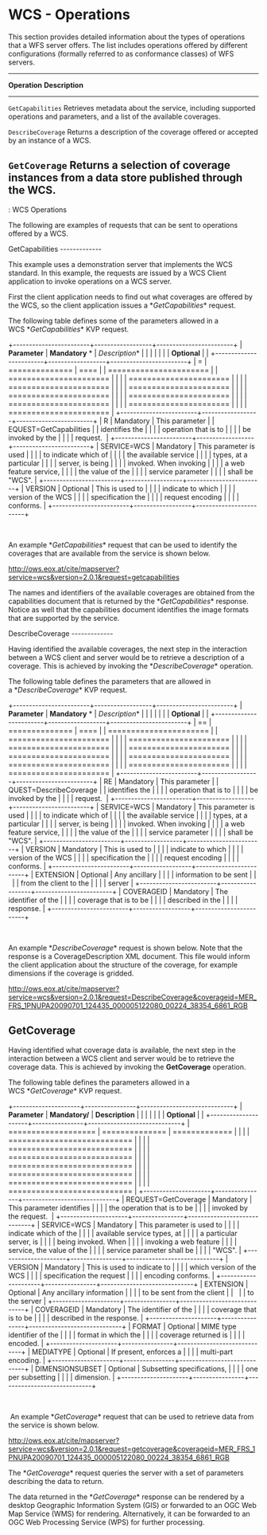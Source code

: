 # WCS - Operations

This section provides detailed information about the types of operations
that a WFS server offers. The list includes operations offered by
different configurations (formally referred to as conformance classes)
of WFS servers.

  ------------------------------------------------------------------------
  **Operation**        **Description**
  -------------------- ---------------------------------------------------
  `GetCapabilities`    Retrieves metadata about the service, including
                       supported operations and parameters, and a list of
                       the available coverages.

  `DescribeCoverage`   Returns a description of the coverage offered or
                       accepted by an instance of a WCS.

  `GetCoverage`        Returns a selection of coverage instances from a
                       data store published through the WCS.
  ------------------------------------------------------------------------

  : WCS Operations

The following are examples of requests that can be sent to operations
offered by a WCS.

GetCapabilities \-\-\-\-\-\-\-\-\-\-\-\--

This example uses a demonstration server that implements the WCS
standard. In this example, the requests are issued by a WCS Client
application to invoke operations on a WCS server.

First the client application needs to find out what coverages are
offered by the WCS, so the client application issues
a \**GetCapabilities*\* request.

The following table defines some of the parameters allowed in a
WCS \**GetCapabilities*\* KVP request. 

+------------------------+------------------+------------------------+
| **Parameter**          | **Mandatory** \* | *Description*\*        |
|                        |                  |                        |
|                        | **Optional**     |                        |
+------------------------+------------------+------------------------+
| =                      | ==============   | ====                   |
| ====================== |                  | ====================== |
|                        |                  | ====================== |
|                        |                  | ====================== |
|                        |                  | ====================== |
|                        |                  | ====================== |
|                        |                  | ====================== |
|                        |                  | ====================== |
|                        |                  | ====================== |
|                        |                  | ====================== |
+------------------------+------------------+------------------------+
| R                      | Mandatory        | This parameter         |
| EQUEST=GetCapabilities |                  | identifies the         |
|                        |                  | operation that is to   |
|                        |                  | be invoked by the      |
|                        |                  | request.               |
+------------------------+------------------+------------------------+
| SERVICE=WCS            | Mandatory        | This parameter is used |
|                        |                  | to indicate which of   |
|                        |                  | the available service  |
|                        |                  | types, at a particular |
|                        |                  | server, is being       |
|                        |                  | invoked. When invoking |
|                        |                  | a web feature service, |
|                        |                  | the value of the       |
|                        |                  | service parameter      |
|                        |                  | shall be \"WCS\".      |
+------------------------+------------------+------------------------+
| VERSION                | Optional         | This is used to        |
|                        |                  | indicate to which      |
|                        |                  | version of the WCS     |
|                        |                  | specification the      |
|                        |                  | request encoding       |
|                        |                  | conforms.              |
+------------------------+------------------+------------------------+

 

An example \**GetCapabilities*\* request that can be used to identify
the coverages that are available from the service is shown below.

<http://ows.eox.at/cite/mapserver?service=wcs&version=2.0.1&request=getcapabilities>

The names and identifiers of the available coverages are obtained from
the capabilities document that is returned by
the \**GetCapabilities*\* response. Notice as well that the capabilities
document identifies the image formats that are supported by the service.

DescribeCoverage \-\-\-\-\-\-\-\-\-\-\-\--

Having identified the available coverages, the next step in the
interaction between a WCS client and server would be to retrieve a
description of a coverage. This is achieved by invoking
the \**DescribeCoverage*\* operation.

The following table defines the parameters that are allowed in
a \**DescribeCoverage*\* KVP request.

+------------------------+------------------+------------------------+
| **Parameter**          | **Mandatory** \* | *Description*\*        |
|                        |                  |                        |
|                        | **Optional**     |                        |
+------------------------+------------------+------------------------+
| ==                     | ==============   | ====                   |
| ====================== |                  | ====================== |
|                        |                  | ====================== |
|                        |                  | ====================== |
|                        |                  | ====================== |
|                        |                  | ====================== |
|                        |                  | ====================== |
|                        |                  | ====================== |
|                        |                  | ====================== |
|                        |                  | ====================== |
+------------------------+------------------+------------------------+
| RE                     | Mandatory        | This parameter         |
| QUEST=DescribeCoverage |                  | identifies the         |
|                        |                  | operation that is to   |
|                        |                  | be invoked by the      |
|                        |                  | request.               |
+------------------------+------------------+------------------------+
| SERVICE=WCS            | Mandatory        | This parameter is used |
|                        |                  | to indicate which of   |
|                        |                  | the available service  |
|                        |                  | types, at a particular |
|                        |                  | server, is being       |
|                        |                  | invoked. When invoking |
|                        |                  | a web feature service, |
|                        |                  | the value of the       |
|                        |                  | service parameter      |
|                        |                  | shall be \"WCS\".      |
+------------------------+------------------+------------------------+
| VERSION                | Mandatory        | This is used to        |
|                        |                  | indicate to which      |
|                        |                  | version of the WCS     |
|                        |                  | specification the      |
|                        |                  | request encoding       |
|                        |                  | conforms.              |
+------------------------+------------------+------------------------+
| EXTENSION              | Optional         | Any ancillary          |
|                        |                  | information to be sent |
|                        |                  | from the client to the |
|                        |                  | server                 |
+------------------------+------------------+------------------------+
| COVERAGEID             | Mandatory        | The identifier of the  |
|                        |                  | coverage that is to be |
|                        |                  | described in the       |
|                        |                  | response.              |
+------------------------+------------------+------------------------+

 

An example \**DescribeCoverage*\* request is shown below. Note that the
response is a CoverageDescription XML document. This file would inform
the client application about the structure of the coverage, for example
dimensions if the coverage is gridded.

<http://ows.eox.at/cite/mapserver?service=wcs&version=2.0.1&request=DescribeCoverage&coverageid=MER_FRS_1PNUPA20090701_124435_000005122080_00224_38354_6861_RGB>

## GetCoverage

Having identified what coverage data is available, the next step in the
interaction between a WCS client and server would be to retrieve the
coverage data. This is achieved by invoking the
**GetCoverage** operation.

The following table defines the parameters allowed in a
WCS \**GetCoverage*\* KVP request. 

+---------------------+----------------+-----------------------------+
| **Parameter**       | **Mandatory/** | **Description**             |
|                     |                |                             |
|                     | **Optional**   |                             |
+---------------------+----------------+-----------------------------+
| =================== | ============== | =============               |
|                     |                | =========================== |
|                     |                | =========================== |
|                     |                | =========================== |
|                     |                | =========================== |
|                     |                | =========================== |
|                     |                | =========================== |
|                     |                | =========================== |
+---------------------+----------------+-----------------------------+
| REQUEST=GetCoverage | Mandatory      | This parameter identifies   |
|                     |                | the operation that is to be |
|                     |                | invoked by the request.     |
+---------------------+----------------+-----------------------------+
| SERVICE=WCS         | Mandatory      | This parameter is used to   |
|                     |                | indicate which of the       |
|                     |                | available service types, at |
|                     |                | a particular server, is     |
|                     |                | being invoked. When         |
|                     |                | invoking a web feature      |
|                     |                | service, the value of the   |
|                     |                | service parameter shall be  |
|                     |                | \"WCS\".                    |
+---------------------+----------------+-----------------------------+
| VERSION             | Mandatory      | This is used to indicate to |
|                     |                | which version of the WCS    |
|                     |                | specification the request   |
|                     |                | encoding conforms.          |
+---------------------+----------------+-----------------------------+
| EXTENSION           | Optional       | Any ancillary information   |
|                     |                | to be sent from the client  |
|                     |                | to the server               |
+---------------------+----------------+-----------------------------+
| COVERAGEID          | Mandatory      | The identifier of the       |
|                     |                | coverage that is to be      |
|                     |                | described in the response.  |
+---------------------+----------------+-----------------------------+
| FORMAT              | Optional       | MIME type identifier of the |
|                     |                | format in which the         |
|                     |                | coverage returned is        |
|                     |                | encoded.                    |
+---------------------+----------------+-----------------------------+
| MEDIATYPE           | Optional       | If present, enforces a      |
|                     |                | multi-part encoding.        |
+---------------------+----------------+-----------------------------+
| DIMENSIONSUBSET     | Optional       | Subsetting specifications,  |
|                     |                | one per subsetting          |
|                     |                | dimension.                  |
+---------------------+----------------+-----------------------------+

 

 An example \**GetCoverage*\* request that can be used to retrieve data
from the service is shown below.

<http://ows.eox.at/cite/mapserver?service=wcs&version=2.0.1&request=getcoverage&coverageid=MER_FRS_1PNUPA20090701_124435_000005122080_00224_38354_6861_RGB>

The \**GetCoverage*\* request queries the server with a set of
parameters describing the data to return. 

The data returned in the \**GetCoverage*\* response can be rendered by a
desktop Geographic Information System (GIS) or forwarded to an OGC Web
Map Service (WMS) for rendering. Alternatively, it can be forwarded to
an OGC Web Processing Service (WPS) for further processing.
